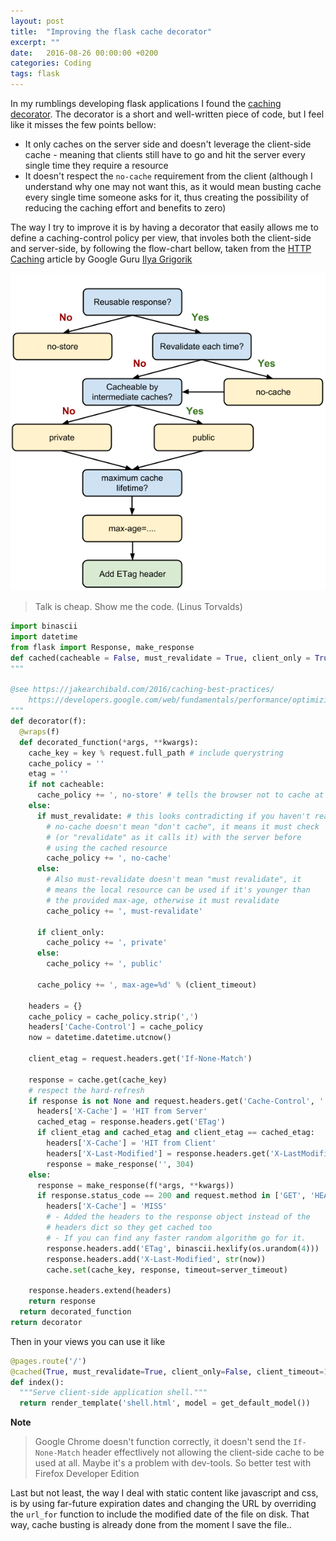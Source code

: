 ```yaml
---
layout: post
title:  "Improving the flask cache decorator"
excerpt: ""
date:   2016-08-26 00:00:00 +0200
categories: Coding
tags: flask
---
```


In my rumblings developing flask applications I found the [caching decorator](http://flask.pocoo.org/docs/0.11/patterns/viewdecorators/#caching-decorator).
The decorator is a short and well-written piece of code, but I feel like it misses the few points bellow:

- It only caches on the server side and doesn't leverage the client-side cache - meaning that clients still have to go and hit the server every single time they require a resource
- It doesn't respect the `no-cache` requirement from the client (although I understand why one may not want this, as it would mean busting cache every single time someone asks for it, thus creating the possibility of reducing the caching effort and benefits to zero)

The way I try to improve it is by having a decorator that easily allows me to
define a caching-control policy per view, that involes both the client-side and
server-side, by following the flow-chart bellow, taken from the [HTTP Caching](https://developers.google.com/web/fundamentals/performance/optimizing-content-efficiency/http-caching)
article by Google Guru [Ilya Grigorik](https://www.igvita.com/)

![HTTP cache decision tree](http-cache-decision-tree.png)

> Talk is cheap. Show me the code. (Linus Torvalds)

```python
import binascii
import datetime
from flask import Response, make_response
def cached(cacheable = False, must_revalidate = True, client_only = True, client_timeout = 0, server_timeout = 5 * 60, key='view/%s'):
"""

@see https://jakearchibald.com/2016/caching-best-practices/
    https://developers.google.com/web/fundamentals/performance/optimizing-content-efficiency/http-caching
"""
def decorator(f):
  @wraps(f)
  def decorated_function(*args, **kwargs):
    cache_key = key % request.full_path # include querystring
    cache_policy = ''
    etag = ''
    if not cacheable:
      cache_policy += ', no-store' # tells the browser not to cache at all
    else:
      if must_revalidate: # this looks contradicting if you haven't read the article.
        # no-cache doesn't mean "don't cache", it means it must check
        # (or "revalidate" as it calls it) with the server before
        # using the cached resource
        cache_policy += ', no-cache'
      else:
        # Also must-revalidate doesn't mean "must revalidate", it
        # means the local resource can be used if it's younger than
        # the provided max-age, otherwise it must revalidate
        cache_policy += ', must-revalidate'

      if client_only:
        cache_policy += ', private'
      else:
        cache_policy += ', public'

      cache_policy += ', max-age=%d' % (client_timeout)

    headers = {}
    cache_policy = cache_policy.strip(',')
    headers['Cache-Control'] = cache_policy
    now = datetime.datetime.utcnow()

    client_etag = request.headers.get('If-None-Match')

    response = cache.get(cache_key)
    # respect the hard-refresh
    if response is not None and request.headers.get('Cache-Control', '') != 'no-cache':
      headers['X-Cache'] = 'HIT from Server'
      cached_etag = response.headers.get('ETag')
      if client_etag and cached_etag and client_etag == cached_etag:
        headers['X-Cache'] = 'HIT from Client'
        headers['X-Last-Modified'] = response.headers.get('X-LastModified')
        response = make_response('', 304)
    else:
      response = make_response(f(*args, **kwargs))
      if response.status_code == 200 and request.method in ['GET', 'HEAD']:
        headers['X-Cache'] = 'MISS'
        # - Added the headers to the response object instead of the
        # headers dict so they get cached too
        # - If you can find any faster random algorithm go for it.
        response.headers.add('ETag', binascii.hexlify(os.urandom(4)))
        response.headers.add('X-Last-Modified', str(now))
        cache.set(cache_key, response, timeout=server_timeout)

    response.headers.extend(headers)
    return response
  return decorated_function
return decorator

```

Then in your views you can use it like

```python
@pages.route('/')
@cached(True, must_revalidate=True, client_only=False, client_timeout=120, server_timeout=5*60)
def index():
  """Serve client-side application shell."""
  return render_template('shell.html', model = get_default_model())
```

**Note**

> Google Chrome doesn't function correctly, it doesn't send the `If-None-Match` header effectlively not allowing the client-side cache to be used at all. Maybe it's a problem with dev-tools. So better test with Firefox Developer Edition

Last but not least, the way I deal with static content like javascript and css,
is by using far-future expiration dates and changing the URL by overriding the `url_for`
function to include the modified date of the file on disk.
That way, cache busting is already done from the moment I save the file..
